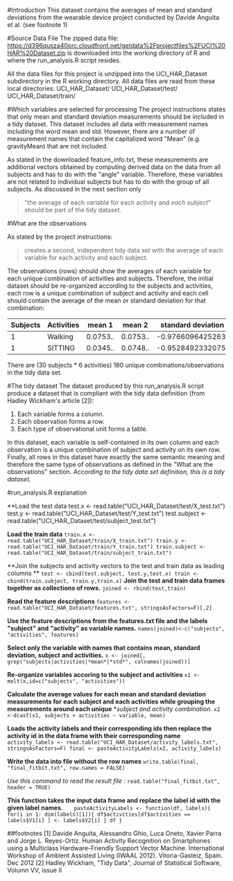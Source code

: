 #Introduction
This dataset contains the averages of mean and standard deviations from the wearable 
device project conducted by Davide Anguita et al. (see footnote 1) 

#Source Data File
The zipped data file:
https://d396qusza40orc.cloudfront.net/getdata%2Fprojectfiles%2FUCI%20HAR%20Dataset.zip 
is downloaded into the working directory of R and where the run_analysis.R script resides. 

All the data files for this project is unzipped into the UCI_HAR_Dataset subdirectory in 
the R working directory. All data files are read from these local directories: 
UCI_HAR_Dataset/
UCI_HAR_Dataset/test/
UCI_HAR_Dataset/train/

#Which variables are selected for processing
The project instructions states that only mean and standard deviation measurements should
be included in a tidy dataset. 
This dataset includes all data with measurement names including the word mean and std. 
However, there are a number of measurement names that contain the capitalized word "Mean" 
(e.g. gravityMean) that are not included. 

As stated in the downloaded feature_info.txt, these measurements are 
additional vectors obtained by computing derived data on the data from all subjects and 
has to do with the "angle" variable. Therefore, these variables are not related to 
individual subjects but has to do with the group of all subjects. As discussed in the 
next section only 
> "the average of each variable for each activity and *each subject*"
should be part of the tidy dataset.


#What are the observations 

As stated by the project instructions:
> creates a second, independent tidy data set with the average of each variable for each activity and each subject.

The observations (rows) should show the averages of each variable for each unique 
combination of activities and subjects. 
Therefore, the initial dataset should be re-organized according to the 
subjects and activities, each row is a unique combination of subject and activity
and each cell should contain the average of the mean or standard deviation for that 
combination:

Subjects | Activities | mean 1 | mean 2 | standard deviation 1 | ...
---------|------------|--------|--------|----------------------|-----
1        | Walking    |0.0753..|0.0753..|-0.976609642526316    | ...
1        | SITTING    |0.0345..|0.0748..|-0.952849233207547    | ... 

There are (30 subjects * 6 activities) 180 unique combinations/observations in the tidy 
data set.

#The tidy dataset
The dataset produced by this run_analysis.R script produce a dataset that is compliant
with the tidy data definition (from Hadley Wickham's article [2]):
1. Each variable forms a column.
2. Each observation forms a row.
3. Each type of observational unit forms a table.

In this dataset, each variable is self-contained in its own column and each observation is
a unique combination of subject and activity on its own row. Finally, all rows in this 
dataset have exactly the same semantic meaning and therefore the same type of observations
as defined in the "What are the observations" section. 
*According to the tidy data set definition, this is a tidy dataset.*


#run_analysis.R explanation

**Load the test data
	test.x <- read.table("UCI_HAR_Dataset/test/X_test.txt")
	test.y <- read.table("UCI_HAR_Dataset/test/Y_test.txt")
	test.subject <- read.table("UCI_HAR_Dataset/test/subject_test.txt")

**Load the train data**
	`train.x <- read.table("UCI_HAR_Dataset/train/X_train.txt")
	train.y <- read.table("UCI_HAR_Dataset/train/Y_train.txt")
	train.subject <- read.table("UCI_HAR_Dataset/train/subject_train.txt")`

**Join the subjects and activity vectors to the test and train data as leading columns **
	`test <- cbind(test.subject, test.y,test.x)
	train <- cbind(train.subject, train.y,train.x)`
**Join the test and train data frames together as collections of rows.**
	`joined <- rbind(test,train)`

**Read the feature descriptions**
	`features <- read.table("UCI_HAR_Dataset/features.txt", stringsAsFactors=F)[,2]`

**Use the feature descriptions from the features.txt file and the labels "subject" and**
**"activity" as variable names.**
	`names(joined)<-c("subjects", "activities", features)`

**Select only the variable with names that contains mean, standard deviation, subject**
**and activities.**
	`x <- joined[, grep("subjects|activities|*mean*|*std*", colnames(joined))]`

**Re-organize variables accoring to the subject and activities**
	`x1 <-melt(x,id=c("subjects", "activities"))`

**Calculate the average values for each mean and standard deviation measurements for**
**each subject and each activities while grouping the measurements around each unique**
**subject and activity combination.*
	`x2 <-dcast(x1, subjects + activities ~ variable, mean)`

**Loads the activity labels and their corresponding ids then replace the activity id**
**in the data frame with their corresponding name**
	`activity_labels <- read.table("UCI_HAR_Dataset/activity_labels.txt", stringsAsFactors=F)
	final <- pasteActivityLabels(x2, activity_labels)`
	
**Write the data into file without the row names**
	`write.table(final, "final_fitbit.txt", row.names = FALSE)`

*Use this command to read the result file :* 
`read.table("final_fitbit.txt", header = TRUE)`

**This function takes the input data frame and replace the label id with the given label**
**names.**
`	pasteActivityLabels <- function(df, labels){
	  for(i in 1: dim(labels)[1]){
		  df$activities[df$activities == labels$V1[i] ] <- labels$V2[i]
	  }
	  df
	}`


##footnotes
[1] Davide Anguita, Alessandro Ghio, Luca Oneto, Xavier Parra and Jorge L. Reyes-Ortiz. 
Human Activity Recognition on Smartphones using a Multiclass Hardware-Friendly 
Support Vector Machine. International Workshop of Ambient Assisted Living (IWAAL 2012). 
Vitoria-Gasteiz, Spain. Dec 2012
[2] Hadley Wickham, "Tidy Data", Journal of Statistical Software, Volumn VV, issue II